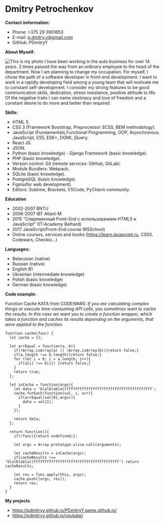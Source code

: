 # Dmitry Petrochenkov


**Contact imformation:**
- Phone: +375 29 3901653
- E-mail: p.dmitry.y@gmail.com
- GitHub: PDmitryY

**About Myself:**

![This is my photo](https://scontent.fmsq1-1.fna.fbcdn.net/v/t1.18169-9/12105786_888215801256935_3717013620879300123_n.jpg?_nc_cat=101&ccb=1-5&_nc_sid=09cbfe&_nc_ohc=90JM-Bau8jkAX9cPi1K&_nc_ht=scontent.fmsq1-1.fna&oh=00_AT-IK0z3g46lu8grp2ybKuu_wJq7USBHD2dIWx9FtvEECA&oe=61ED0799)
I have been working in the auto business for over 14 years. 2 times passed the way from an ordinary employee to the head of the department. Now I am planning to change my occupation. For myself, I chose the path of a software developer in front-end development. I want to work in a rapidly developing field among a young team that will motivate me to constant self-development. I consider my strong features to be good communication skills, dedication, stress resistance, positive attitude to life. Of the negative traits I can name obstinacy and love of freedom and a constant desire to do more and better than required.

**Skills:**
- HTML 5
- CSS 3 (Framework Bootstrap, Preprocessor SCSS, BEM methodology).
- JavaScript (Fundamentals,Functional Programming, OOP, Asynchronous JavaScript, ES5, ES6+, DOM), jQuery.
- React JS.
- JSON.
- Python (basic knowledge) - Django Framework (basic knowledge).
- PHP (basic knowledge).
- Version control: Git (remote services: GitHub, GitLab).
- Module Bundlers: Webpack.
- SQLite (basic knowledge).
- PostgreSQL (basic knowledge).
- Figma(for web development).
- Editors: Sublime, Brackets, VSCode, PyCharm community.


**Education**
- 2002-2007 BNTU
- 2006-2007 IBT Atlant-M
- 2015 "Современный Front-End с использованием HTML5 и JavaScript" (IT-Academy Belhard)
- 2017 JavaScript/Front-End course (RSSchool)
- Online courses, services and books (https://learn.javascript.ru, CS50, Codewars, Checkio...)

**Languages:**
- Belarusian (native)
- Russian (native)
- English B1
- Ukrainian (intermediate knowledge)
- Polish (basic knowledge)
- German (basic knowledge)

**Code example:**

Function Cache KATA from CODEWARS: *If you are calculating complex things or execute time-consuming API calls, you sometimes want to cache the results. In this case we want you to create a function wrapper, which takes a function and caches its results depending on the arguments, that were applied to the function.*

```
function cache(func) {
  let cache = [];
  
  let arrEqual = function(a, b){
    if(!Array.isArray(a) || !Array.isArray(b)){return false;}
    if(a.length !== b.length){return false;}
    for (let i = 0; i < a.length; i++){
      if(a[i] !== b[i]) {return false;}
    }
    return true;
  };
  
  let inCache = function(args){
    let data = 'blalblablallfffffffffffffffffffffffffffffffffffffff';
    cache.forEach(function(val, i, arr){
      if(arrEqual(val[0],args)){
        data = val[1];
      }
    });

    return data;
  };
  
  return function(){
    if(!func){return undefined;};
    
    let args = Array.prototype.slice.call(arguments);
    
    let cacheResults = inCache(args);
    if(cacheResults !== 'blalblablallfffffffffffffffffffffffffffffffffffffff') return cacheResults;
    
    let res = func.apply(this, args);
    cache.push([args, res]);
    return res;
  }
}

```

**My projects** 

- https://pdmitryy.github.io/PDmitryY.game.github.io/
- https://pdmitryy.github.io/youtube/